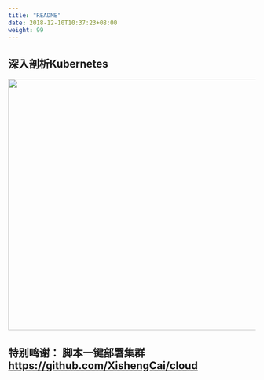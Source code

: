 ```yaml
---
title: "README"
date: 2018-12-10T10:37:23+08:00
weight: 99
---
```

## 深入剖析Kubernetes 
<img src="img/kubernetes.jpeg"  height=512px />

## 特别鸣谢： 脚本一键部署集群 https://github.com/XishengCai/cloud